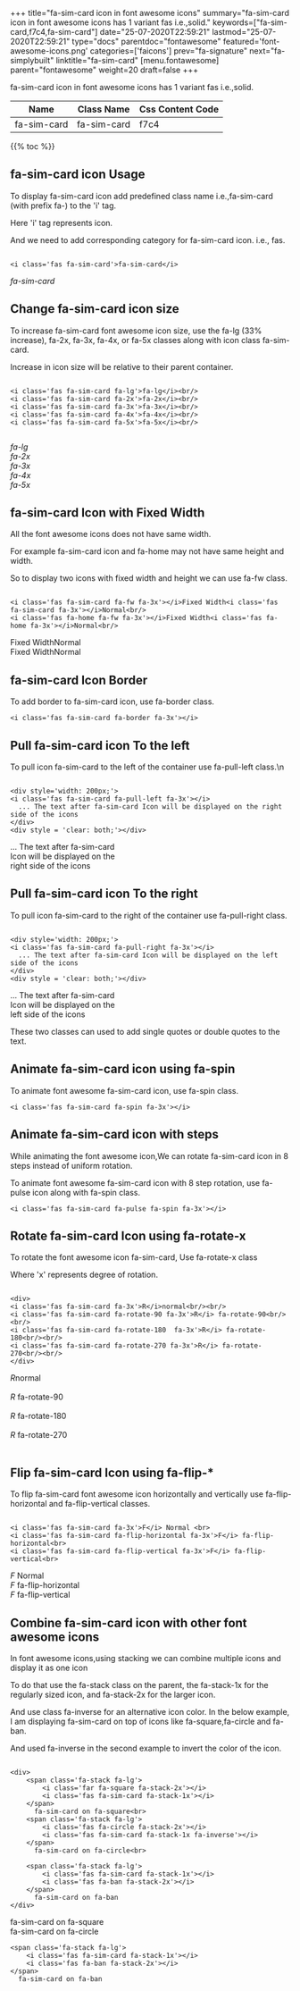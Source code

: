 +++
title="fa-sim-card icon in font awesome icons"
summary="fa-sim-card icon in font awesome icons has 1 variant fas i.e.,solid."
keywords=["fa-sim-card,f7c4,fa-sim-card"]
date="25-07-2020T22:59:21"
lastmod="25-07-2020T22:59:21"
type="docs"
parentdoc="fontawesome"
featured='font-awesome-icons.png'
categories=['faicons']
prev="fa-signature"
next="fa-simplybuilt"
linktitle="fa-sim-card"
[menu.fontawesome]
parent="fontawesome"
weight=20
draft=false
+++


fa-sim-card icon in font awesome icons has 1 variant fas i.e.,solid.

<div class='table-responsive'><table class='table'><thead><tr><th>Name</th><th>Class Name</th><th>Css Content Code</th></tr></thead><tbody><tr><td>fa-sim-card</td><td>fa-sim-card</td><td>f7c4</td></tr></tbody></table></div>


{{% toc %}}


## fa-sim-card icon Usage

To display fa-sim-card icon add predefined class name i.e.,fa-sim-card (with prefix fa-) to the 'i' tag.

Here 'i' tag represents icon.

And we need to add corresponding category for fa-sim-card icon. i.e., fas.


```

<i class='fas fa-sim-card'>fa-sim-card</i>
```

<i class='fas fa-sim-card'>fa-sim-card</i>




## Change fa-sim-card icon size
To increase fa-sim-card font awesome icon size, use the fa-lg (33% increase), fa-2x, fa-3x, fa-4x, or fa-5x classes along with icon class fa-sim-card.

Increase in icon size will be relative to their parent container. 

```

<i class='fas fa-sim-card fa-lg'>fa-lg</i><br/>
<i class='fas fa-sim-card fa-2x'>fa-2x</i><br/>
<i class='fas fa-sim-card fa-3x'>fa-3x</i><br/>
<i class='fas fa-sim-card fa-4x'>fa-4x</i><br/>
<i class='fas fa-sim-card fa-5x'>fa-5x</i><br/>
            
```

<i class='fas fa-sim-card fa-lg'>fa-lg</i><br/>
<i class='fas fa-sim-card fa-2x'>fa-2x</i><br/>
<i class='fas fa-sim-card fa-3x'>fa-3x</i><br/>
<i class='fas fa-sim-card fa-4x'>fa-4x</i><br/>
<i class='fas fa-sim-card fa-5x'>fa-5x</i><br/>
            



## fa-sim-card Icon with Fixed Width 

All the font awesome icons does not have same width.

For example fa-sim-card icon and fa-home may not have same height and width.

So to display two icons with fixed width and height we can use fa-fw class.


```

<i class='fas fa-sim-card fa-fw fa-3x'></i>Fixed Width<i class='fas fa-sim-card fa-3x'></i>Normal<br/>
<i class='fas fa-home fa-fw fa-3x'></i>Fixed Width<i class='fas fa-home fa-3x'></i>Normal<br/>
```

<i class='fas fa-sim-card fa-fw fa-3x'></i>Fixed Width<i class='fas fa-sim-card fa-3x'></i>Normal<br/>
<i class='fas fa-home fa-fw fa-3x'></i>Fixed Width<i class='fas fa-home fa-3x'></i>Normal<br/>



## fa-sim-card Icon Border 

To add border to fa-sim-card icon, use fa-border class.


```
<i class='fas fa-sim-card fa-border fa-3x'></i>

```
<i class='fas fa-sim-card fa-border fa-3x'></i>





## Pull fa-sim-card icon To the left

To pull icon fa-sim-card to the left of the container use fa-pull-left class.\n

```

<div style='width: 200px;'>
<i class='fas fa-sim-card fa-pull-left fa-3x'></i>
  ... The text after fa-sim-card Icon will be displayed on the right side of the icons
</div>
<div style = 'clear: both;'></div>
```

<div style='width: 200px;'>
<i class='fas fa-sim-card fa-pull-left fa-3x'></i>
  ... The text after fa-sim-card Icon will be displayed on the right side of the icons
</div>
<div style = 'clear: both;'></div>




## Pull fa-sim-card icon To the right
To pull icon fa-sim-card to the right of the container use fa-pull-right class.

```

<div style='width: 200px;'>
<i class='fas fa-sim-card fa-pull-right fa-3x'></i>
  ... The text after fa-sim-card Icon will be displayed on the left side of the icons
</div>
<div style = 'clear: both;'></div>
```

<div style='width: 200px;'>
<i class='fas fa-sim-card fa-pull-right fa-3x'></i>
  ... The text after fa-sim-card Icon will be displayed on the left side of the icons
</div>
<div style = 'clear: both;'></div>

These two classes can used to add single quotes or double quotes to the text.


## Animate fa-sim-card icon using fa-spin
To animate font awesome fa-sim-card icon, use fa-spin class.

```
<i class='fas fa-sim-card fa-spin fa-3x'></i>
```
<i class='fas fa-sim-card fa-spin fa-3x'></i>




## Animate fa-sim-card icon with steps
While animating the font awesome icon,We can rotate fa-sim-card icon in 8 steps instead of uniform rotation.

To animate font awesome fa-sim-card icon with 8 step rotation, use fa-pulse icon along with fa-spin class.


```
<i class='fas fa-sim-card fa-pulse fa-spin fa-3x'></i>

```
<i class='fas fa-sim-card fa-pulse fa-spin fa-3x'></i>





## Rotate fa-sim-card Icon using fa-rotate-x
To rotate the font awesome icon fa-sim-card, Use fa-rotate-x class

Where 'x' represents degree of rotation.


```

<div>
<i class='fas fa-sim-card fa-3x'>R</i>normal<br/><br/>
<i class='fas fa-sim-card fa-rotate-90 fa-3x'>R</i> fa-rotate-90<br/><br/> 
<i class='fas fa-sim-card fa-rotate-180  fa-3x'>R</i> fa-rotate-180<br/><br/> 
<i class='fas fa-sim-card fa-rotate-270 fa-3x'>R</i> fa-rotate-270<br/><br/>
</div>
```

<div>
<i class='fas fa-sim-card fa-3x'>R</i>normal<br/><br/>
<i class='fas fa-sim-card fa-rotate-90 fa-3x'>R</i> fa-rotate-90<br/><br/> 
<i class='fas fa-sim-card fa-rotate-180  fa-3x'>R</i> fa-rotate-180<br/><br/> 
<i class='fas fa-sim-card fa-rotate-270 fa-3x'>R</i> fa-rotate-270<br/><br/>
</div>




## Flip fa-sim-card Icon using fa-flip-*
To flip fa-sim-card font awesome icon horizontally and vertically use fa-flip-horizontal and fa-flip-vertical classes. 

```

<i class='fas fa-sim-card fa-3x'>F</i> Normal <br>
<i class='fas fa-sim-card fa-flip-horizontal fa-3x'>F</i> fa-flip-horizontal<br>
<i class='fas fa-sim-card fa-flip-vertical fa-3x'>F</i> fa-flip-vertical<br>
```

<i class='fas fa-sim-card fa-3x'>F</i> Normal <br>
<i class='fas fa-sim-card fa-flip-horizontal fa-3x'>F</i> fa-flip-horizontal<br>
<i class='fas fa-sim-card fa-flip-vertical fa-3x'>F</i> fa-flip-vertical<br>




## Combine fa-sim-card icon with other font awesome icons
In font awesome icons,using stacking we can combine multiple icons and display it as one icon 

To do that use the fa-stack class on the parent, the fa-stack-1x for the regularly sized icon, and fa-stack-2x for the larger icon.

And use class fa-inverse for an alternative icon color. 
In the below example, I am displaying fa-sim-card on top of icons like fa-square,fa-circle and fa-ban.

And used fa-inverse in the second example to invert the color of the icon.

```

<div>
    <span class='fa-stack fa-lg'>
        <i class='far fa-square fa-stack-2x'></i>
        <i class='fas fa-sim-card fa-stack-1x'></i>
    </span>
      fa-sim-card on fa-square<br>
    <span class='fa-stack fa-lg'>
        <i class='fas fa-circle fa-stack-2x'></i>
        <i class='fas fa-sim-card fa-stack-1x fa-inverse'></i>
    </span>
      fa-sim-card on fa-circle<br>

    <span class='fa-stack fa-lg'>
        <i class='fas fa-sim-card fa-stack-1x'></i>
        <i class='fas fa-ban fa-stack-2x'></i>
    </span>
      fa-sim-card on fa-ban
</div>
```

<div>
    <span class='fa-stack fa-lg'>
        <i class='far fa-square fa-stack-2x'></i>
        <i class='fas fa-sim-card fa-stack-1x'></i>
    </span>
      fa-sim-card on fa-square<br>
    <span class='fa-stack fa-lg'>
        <i class='fas fa-circle fa-stack-2x'></i>
        <i class='fas fa-sim-card fa-stack-1x fa-inverse'></i>
    </span>
      fa-sim-card on fa-circle<br>

    <span class='fa-stack fa-lg'>
        <i class='fas fa-sim-card fa-stack-1x'></i>
        <i class='fas fa-ban fa-stack-2x'></i>
    </span>
      fa-sim-card on fa-ban
</div>






